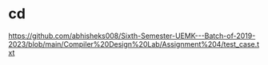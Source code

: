 # cd
https://github.com/abhisheks008/Sixth-Semester-UEMK---Batch-of-2019-2023/blob/main/Compiler%20Design%20Lab/Assignment%204/test_case.txt
